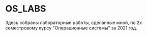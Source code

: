 # OS_LABS
Здесь собраны лабораторные работы, сделанные мной, по 2х семестровому курсу "Операционные системы" за 2021 год.
